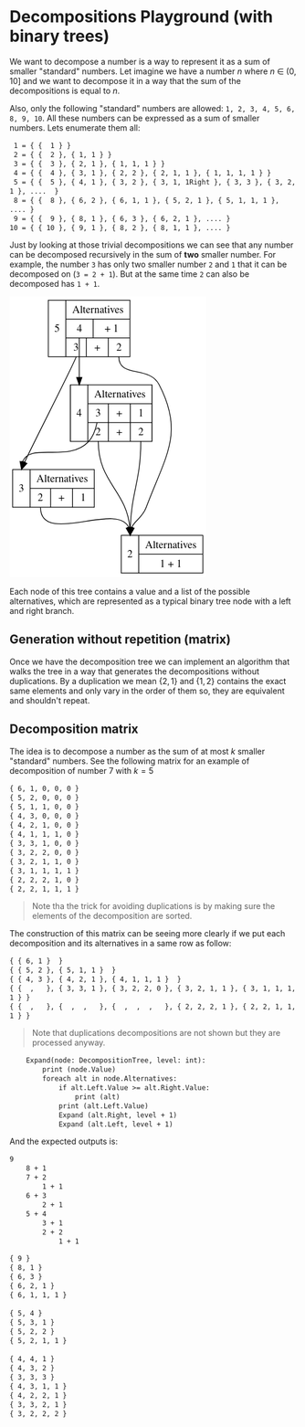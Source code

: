 # Decompositions Playground (with binary trees)

We want to decompose a number is a way to represent it as a sum of smaller "standard" numbers. Let imagine we have a number $n$ where $n$ ∈ (0, 10] and we want to decompose it in a way that the sum of the decompositions is equal to $n$.

Also, only the following "standard" numbers are allowed: `1, 2, 3, 4, 5, 6, 8, 9, 10`. All these numbers can be expressed as a sum of smaller numbers. Lets enumerate them all:

	 1 = { {  1 } }
	 2 = { {  2 }, { 1, 1 } }
	 3 = { {  3 }, { 2, 1 }, { 1, 1, 1 } }
	 4 = { {  4 }, { 3, 1 }, { 2, 2 }, { 2, 1, 1 }, { 1, 1, 1, 1 } }
	 5 = { {  5 }, { 4, 1 }, { 3, 2 }, { 3, 1, 1Right }, { 3, 3 }, { 3, 2, 1 }, ....  }
	 8 = { {  8 }, { 6, 2 }, { 6, 1, 1 }, { 5, 2, 1 }, { 5, 1, 1, 1 }, .... }
	 9 = { {  9 }, { 8, 1 }, { 6, 3 }, { 6, 2, 1 }, .... }
	10 = { { 10 }, { 9, 1 }, { 8, 2 }, { 8, 1, 1 }, .... }

Just by looking at those trivial decompositions we can see that any number can be decomposed recursively in the sum of **two** smaller number. For example, the number `3` has only two smaller number `2` and `1` that it can be decomposed on (`3 = 2 + 1`). But at the same time `2` can also be decomposed has `1 + 1`.

![Graphical view](graph.png?raw=true "Tree of decompositions")

Each node of this tree contains a value and a list of the possible alternatives, which are represented as a typical binary tree node with a left and right branch.

## Generation without repetition (matrix)

Once we have the decomposition tree we can implement an algorithm that walks the tree in a way that generates the decompositions without duplications. By a duplication we mean $\{2, 1\}$ and $\{1, 2\}$ contains the exact same elements and only vary in the order of them so, they are equivalent and shouldn't repeat.


## Decomposition matrix

The idea is to decompose a number as the sum of at most $k$ smaller "standard" numbers. See the following matrix for an example of decomposition of number $7$ with $k = 5$

```
{ 6, 1, 0, 0, 0 }
{ 5, 2, 0, 0, 0 }
{ 5, 1, 1, 0, 0 }
{ 4, 3, 0, 0, 0 }
{ 4, 2, 1, 0, 0 }
{ 4, 1, 1, 1, 0 }
{ 3, 3, 1, 0, 0 }
{ 3, 2, 2, 0, 0 }
{ 3, 2, 1, 1, 0 }
{ 3, 1, 1, 1, 1 }
{ 2, 2, 2, 1, 0 }
{ 2, 2, 1, 1, 1 }
```

>Note tha the trick for avoiding duplications is by making sure the elements of the decomposition are sorted.

The construction of this matrix can be seeing more clearly if we put each decomposition and its alternatives in a same row as follow:

```
{ { 6, 1 }  }
{ { 5, 2 }, { 5, 1, 1 }  }
{ { 4, 3 }, { 4, 2, 1 }, { 4, 1, 1, 1 }  }
{ {  ,   }, { 3, 3, 1 }, { 3, 2, 2, 0 }, { 3, 2, 1, 1 }, { 3, 1, 1, 1, 1 } }
{ {  ,   }, {  ,  ,   }, {  ,  ,  ,   }, { 2, 2, 2, 1 }, { 2, 2, 1, 1, 1 } }
```

> Note that duplications decompositions are not shown but they are processed anyway.

```
    Expand(node: DecompositionTree, level: int):
        print (node.Value)
        foreach alt in node.Alternatives:
            if alt.Left.Value >= alt.Right.Value:
                print (alt)
            print (alt.Left.Value)
            Expand (alt.Right, level + 1)
            Expand (alt.Left, level + 1)
```

And the expected outputs is:

```
9
    8 + 1
    7 + 2
        1 + 1
    6 + 3
        2 + 1
    5 + 4
        3 + 1
        2 + 2
            1 + 1
```

```
{ 9 }
{ 8, 1 }
{ 6, 3 }
{ 6, 2, 1 }
{ 6, 1, 1, 1 }

{ 5, 4 }
{ 5, 3, 1 }
{ 5, 2, 2 }
{ 5, 2, 1, 1 }

{ 4, 4, 1 }
{ 4, 3, 2 }
{ 3, 3, 3 }
{ 4, 3, 1, 1 }
{ 4, 2, 2, 1 }
{ 3, 3, 2, 1 }
{ 3, 2, 2, 2 }
```

